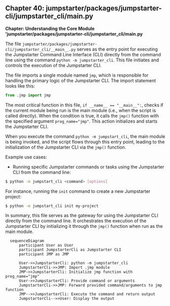 ## Chapter 40: jumpstarter/packages/jumpstarter-cli/jumpstarter_cli/__main__.py

 **Chapter: Understanding the Core Module 'jumpstarter/packages/jumpstarter-cli/jumpstarter_cli/__main__.py**

The file `jumpstarter/packages/jumpstarter-cli/jumpstarter_cli/__main__.py` serves as the entry point for executing the Jumpstarter Command Line Interface (CLI) directly from the command line using the command `python -m jumpstarter_cli`. This file initiates and controls the execution of the Jumpstarter CLI.

The file imports a single module named `jmp`, which is responsible for handling the primary logic of the Jumpstarter CLI. The import statement looks like this:

```python
from .jmp import jmp
```

The most critical function in this file, `if __name__ == "__main__":`, checks if the current module being run is the main module (i.e., when the script is called directly). When the condition is true, it calls the `jmp()` function with the specified argument `prog_name="jmp"`. This action initializes and starts the Jumpstarter CLI.

When you execute the command `python -m jumpstart_cli`, the main module is being invoked, and the script flows through this entry point, leading to the initialization of the Jumpstarter CLI via the `jmp()` function.

Example use cases:
- Running specific Jumpstarter commands or tasks using the Jumpstarter CLI from the command line:

```sh
$ python -m jumpstart_cli <command> [options]
```

For instance, running the `init` command to create a new Jumpstarter project:

```sh
$ python -m jumpstart_cli init my-project
```

In summary, this file serves as the gateway for using the Jumpstarter CLI directly from the command line. It orchestrates the execution of the Jumpstarter CLI by initializing it through the `jmp()` function when run as the main module.

 ```mermaid
   sequenceDiagram
       participant User as User
       participant JumpstarterCli as Jumpstarter CLI
       participant JMP as JMP

       User->>JumpstarterCli: python -m jumpstarter_cli
       JumpstarterCli->>JMP: Import .jmp module
       JMP->>JumpstarterCli: Initialize jmp function with prog_name="jmp"
       User->>JumpstarterCli: Provide command or arguments
       JumpstarterCli->>JMP: Forward provided command/arguments to jmp function
       JMP-->>JumpstarterCli: Execute the command and return output
       JumpstarterCli-->>User: Display the output
   ```
